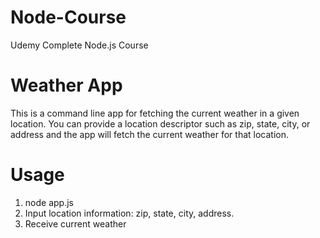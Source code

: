 # Node-Course
 Udemy Complete Node.js Course

# Weather App

This is a command line app for fetching the current weather in a given location. 
You can provide a location descriptor such as zip, state, city, or address and the app will fetch the current weather for that location.

# Usage

1. node app.js
2. Input location information: zip, state, city, address.
3. Receive current weather